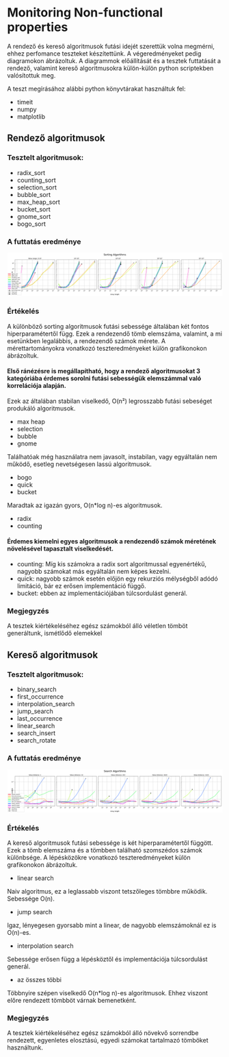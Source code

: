 # Monitoring Non-functional properties

A rendező és kereső algoritmusok futási idejét szerettük volna megmérni, ehhez perfomance teszteket készítettünk. A végeredményeket pedig diagramokon ábrázoltuk. A diagrammok előállítását és a tesztek futtatását a rendező, valamint kereső algoritmusokra külön-külön python scriptekben valósítottuk meg.

A teszt megírásához alábbi python könyvtárakat használtuk fel: 
- timeit
- numpy
- matplotlib
  
## Rendező algoritmusok

### Tesztelt algoritmusok:
- radix_sort
- counting_sort
- selection_sort
- bubble_sort
- max_heap_sort
- bucket_sort
- gnome_sort
- bogo_sort

### A futtatás eredménye
![](../tests/performance_tests/sorts.png)

### Értékelés
A különböző sorting algoritmusok futási sebessége általában két fontos hiperparamétertől függ. Ezek a rendezendő tömb elemszáma, valamint, a mi esetünkben legalábbis, a rendezendő számok mérete. A mérettartományokra vonatkozó teszteredményeket külön grafikonokon ábrázoltuk.

#### Első ránézésre is megállapítható, hogy a rendező algoritmusokat 3 kategóriába érdemes sorolni futási sebességük elemszámmal való korrelációja alapján.
Ezek az általában stabilan viselkedő, O(n²) legrosszabb futási sebeséget produkáló algoritmusok.
- max heap
- selection
- bubble
- gnome

Találhatóak még használatra nem javasolt, instabilan, vagy egyáltalán nem működő, esetleg nevetségesen lassú algoritmusok.
- bogo 
- quick
- bucket

Maradtak az igazán gyors, O(n*log n)-es algoritmusok.
- radix
- counting

#### Érdemes kiemelni egyes algoritmusok a rendezendő számok méretének növelésével tapasztalt viselkedését.

- counting: Míg kis számokra a radix sort algoritmussal egyenértékű, nagyobb számokat más egyáltalán nem képes kezelni.
- quick: nagyobb számok esetén előjön egy rekurziós mélységből adódó limitáció, bár ez erősen implementáció függő.
- bucket: ebben az implementációjában túlcsordulást generál.


### Megjegyzés

A tesztek kiértékeléséhez egész számokból álló véletlen tömböt generáltunk, ismétlődő elemekkel

## Kereső algoritmusok

### Tesztelt algoritmusok:
- binary_search
- first_occurrence
- interpolation_search
- jump_search
- last_occurrence
- linear_search
- search_insert
- search_rotate

### A futtatás eredménye
![](../tests/performance_tests/searches.png)

### Értékelés
A kereső algoritmusok futási sebessége is két hiperparamétertől függött. Ezek a tömb elemszáma és a tömbben található szomszédos számok különbsége. A lépésközökre vonatkozó teszteredményeket külön grafikonokon ábrázoltuk.

- linear search

Naiv algoritmus, ez a leglassabb viszont tetszőleges tömbbre működik. Sebessége O(n).

- jump search

Igaz, lényegesen gyorsabb mint a linear, de nagyobb elemszámoknál ez is O(n)-es.

- interpolation search

Sebessége erősen függ a lépésköztől és implementációja túlcsordulást generál.

- az összes többi

Többnyire szépen viselkedő O(n*log n)-es algoritmusok. Ehhez viszont előre rendezett tömbböt várnak bemenetként.

### Megjegyzés

A tesztek kiértékeléséhez egész számokból álló növekvő sorrendbe rendezett, egyenletes elosztású, egyedi számokat tartalmazó tömböket használtunk.

